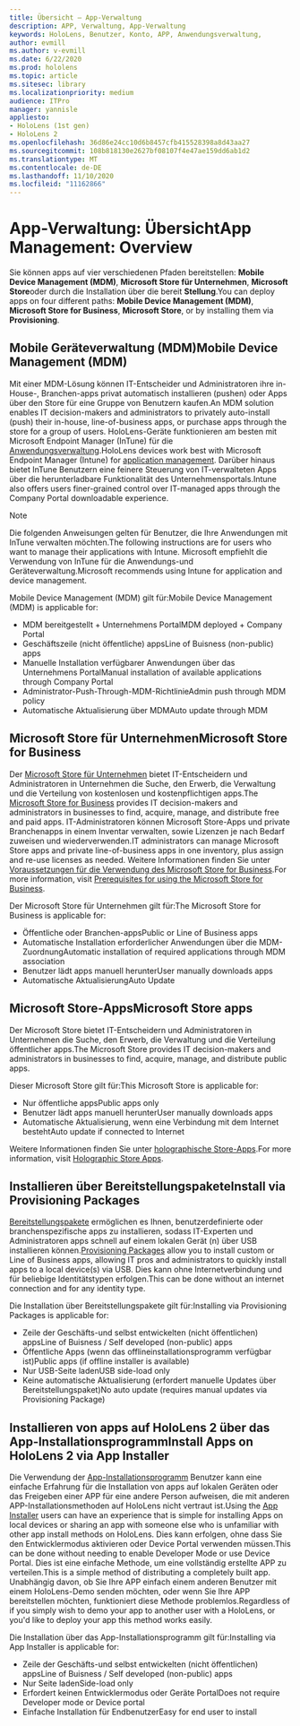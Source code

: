 ```yaml
---
title: Übersicht – App-Verwaltung
description: APP, Verwaltung, App-Verwaltung
keywords: HoloLens, Benutzer, Konto, APP, Anwendungsverwaltung,
author: evmill
ms.author: v-evmill
ms.date: 6/22/2020
ms.prod: hololens
ms.topic: article
ms.sitesec: library
ms.localizationpriority: medium
audience: ITPro
manager: yannisle
appliesto:
- HoloLens (1st gen)
- HoloLens 2
ms.openlocfilehash: 36d86e24cc10d6b8457cfb415528398a8d43aa27
ms.sourcegitcommit: 108b818130e2627bf08107f4e47ae159dd6ab1d2
ms.translationtype: MT
ms.contentlocale: de-DE
ms.lasthandoff: 11/10/2020
ms.locfileid: "11162866"
---
```

# <span data-ttu-id="81ff6-104">App-Verwaltung: Übersicht</span><span class="sxs-lookup"><span data-stu-id="81ff6-104">App Management: Overview</span></span>

<span data-ttu-id="81ff6-105">Sie können apps auf vier verschiedenen Pfaden bereitstellen: **Mobile Device Management (MDM)**, **Microsoft Store für Unternehmen**, **Microsoft Store**oder durch die Installation über die bereit **Stellung**.</span><span class="sxs-lookup"><span data-stu-id="81ff6-105">You can deploy apps on four different paths: **Mobile Device Management (MDM)**, **Microsoft Store for Business**, **Microsoft Store**, or by installing them via **Provisioning**.</span></span> 

## <span data-ttu-id="81ff6-106">Mobile Geräteverwaltung (MDM)</span><span class="sxs-lookup"><span data-stu-id="81ff6-106">Mobile Device Management (MDM)</span></span>

<span data-ttu-id="81ff6-107">Mit einer MDM-Lösung können IT-Entscheider und Administratoren ihre in-House-, Branchen-apps privat automatisch installieren (pushen) oder Apps über den Store für eine Gruppe von Benutzern kaufen.</span><span class="sxs-lookup"><span data-stu-id="81ff6-107">An MDM solution enables IT decision-makers and administrators to privately auto-install (push) their in-house, line-of-business apps, or purchase apps through the store for a group of users.</span></span> <span data-ttu-id="81ff6-108">HoloLens-Geräte funktionieren am besten mit Microsoft Endpoint Manager (InTune) für die [Anwendungsverwaltung](app-deploy-intune.md).</span><span class="sxs-lookup"><span data-stu-id="81ff6-108">HoloLens devices work best with Microsoft Endpoint Manager (Intune) for [application management](app-deploy-intune.md).</span></span> <span data-ttu-id="81ff6-109">Darüber hinaus bietet InTune Benutzern eine feinere Steuerung von IT-verwalteten Apps über die herunterladbare Funktionalität des Unternehmensportals.</span><span class="sxs-lookup"><span data-stu-id="81ff6-109">Intune also offers users finer-grained control over IT-managed apps through the Company Portal downloadable experience.</span></span>

> [!NOTE] 
> <span data-ttu-id="81ff6-110">Die folgenden Anweisungen gelten für Benutzer, die Ihre Anwendungen mit InTune verwalten möchten.</span><span class="sxs-lookup"><span data-stu-id="81ff6-110">The following instructions are for users who want to manage their applications with Intune.</span></span> <span data-ttu-id="81ff6-111">Microsoft empfiehlt die Verwendung von InTune für die Anwendungs-und Geräteverwaltung.</span><span class="sxs-lookup"><span data-stu-id="81ff6-111">Microsoft recommends using Intune for application and device management.</span></span>
    
<span data-ttu-id="81ff6-112">Mobile Device Management (MDM) gilt für:</span><span class="sxs-lookup"><span data-stu-id="81ff6-112">Mobile Device Management (MDM) is applicable for:</span></span> 
* <span data-ttu-id="81ff6-113">MDM bereitgestellt + Unternehmens Portal</span><span class="sxs-lookup"><span data-stu-id="81ff6-113">MDM deployed + Company Portal</span></span> 
* <span data-ttu-id="81ff6-114">Geschäftszeile (nicht öffentliche) apps</span><span class="sxs-lookup"><span data-stu-id="81ff6-114">Line of Buisness (non-public) apps</span></span>
* <span data-ttu-id="81ff6-115">Manuelle Installation verfügbarer Anwendungen über das Unternehmens Portal</span><span class="sxs-lookup"><span data-stu-id="81ff6-115">Manual installation of available applications through Company Portal</span></span>
* <span data-ttu-id="81ff6-116">Administrator-Push-Through-MDM-Richtlinie</span><span class="sxs-lookup"><span data-stu-id="81ff6-116">Admin push through MDM policy</span></span>
* <span data-ttu-id="81ff6-117">Automatische Aktualisierung über MDM</span><span class="sxs-lookup"><span data-stu-id="81ff6-117">Auto update through MDM</span></span>

## <span data-ttu-id="81ff6-118">Microsoft Store für Unternehmen</span><span class="sxs-lookup"><span data-stu-id="81ff6-118">Microsoft Store for Business</span></span>

<span data-ttu-id="81ff6-119">Der [Microsoft Store für Unternehmen](app-deploy-store-business.md) bietet IT-Entscheidern und Administratoren in Unternehmen die Suche, den Erwerb, die Verwaltung und die Verteilung von kostenlosen und kostenpflichtigen apps.</span><span class="sxs-lookup"><span data-stu-id="81ff6-119">The [Microsoft Store for Business](app-deploy-store-business.md) provides IT decision-makers and administrators in businesses to find, acquire, manage, and distribute free and paid apps.</span></span> <span data-ttu-id="81ff6-120">IT-Administratoren können Microsoft Store-Apps und private Branchenapps in einem Inventar verwalten, sowie Lizenzen je nach Bedarf zuweisen und wiederverwenden.</span><span class="sxs-lookup"><span data-stu-id="81ff6-120">IT administrators can manage Microsoft Store apps and private line-of-business apps in one inventory, plus assign and re-use licenses as needed.</span></span> <span data-ttu-id="81ff6-121">Weitere Informationen finden Sie unter [Voraussetzungen für die Verwendung des Microsoft Store for Business](https://docs.microsoft.com/microsoft-store/prerequisites-microsoft-store-for-business).</span><span class="sxs-lookup"><span data-stu-id="81ff6-121">For more information, visit [Prerequisites for using the Microsoft Store for Business](https://docs.microsoft.com/microsoft-store/prerequisites-microsoft-store-for-business).</span></span>
    
<span data-ttu-id="81ff6-122">Der Microsoft Store für Unternehmen gilt für:</span><span class="sxs-lookup"><span data-stu-id="81ff6-122">The Microsoft Store for Business is applicable for:</span></span> 
* <span data-ttu-id="81ff6-123">Öffentliche oder Branchen-apps</span><span class="sxs-lookup"><span data-stu-id="81ff6-123">Public or Line of Business apps</span></span>
* <span data-ttu-id="81ff6-124">Automatische Installation erforderlicher Anwendungen über die MDM-Zuordnung</span><span class="sxs-lookup"><span data-stu-id="81ff6-124">Automatic installation of required applications through MDM association</span></span>
* <span data-ttu-id="81ff6-125">Benutzer lädt apps manuell herunter</span><span class="sxs-lookup"><span data-stu-id="81ff6-125">User manually downloads apps</span></span>
* <span data-ttu-id="81ff6-126">Automatische Aktualisierung</span><span class="sxs-lookup"><span data-stu-id="81ff6-126">Auto Update</span></span>

## <span data-ttu-id="81ff6-127">Microsoft Store-Apps</span><span class="sxs-lookup"><span data-stu-id="81ff6-127">Microsoft Store apps</span></span>

<span data-ttu-id="81ff6-128">Der Microsoft Store bietet IT-Entscheidern und Administratoren in Unternehmen die Suche, den Erwerb, die Verwaltung und die Verteilung öffentlicher apps.</span><span class="sxs-lookup"><span data-stu-id="81ff6-128">The Microsoft Store provides IT decision-makers and administrators in businesses to find, acquire, manage, and distribute public apps.</span></span>
    
<span data-ttu-id="81ff6-129">Dieser Microsoft Store gilt für:</span><span class="sxs-lookup"><span data-stu-id="81ff6-129">This Microsoft Store is applicable for:</span></span> 
* <span data-ttu-id="81ff6-130">Nur öffentliche apps</span><span class="sxs-lookup"><span data-stu-id="81ff6-130">Public apps only</span></span>
* <span data-ttu-id="81ff6-131">Benutzer lädt apps manuell herunter</span><span class="sxs-lookup"><span data-stu-id="81ff6-131">User manually downloads apps</span></span>
* <span data-ttu-id="81ff6-132">Automatische Aktualisierung, wenn eine Verbindung mit dem Internet besteht</span><span class="sxs-lookup"><span data-stu-id="81ff6-132">Auto update if connected to Internet</span></span>

<span data-ttu-id="81ff6-133">Weitere Informationen finden Sie unter [holographische Store-Apps](https://docs.microsoft.com/hololens/holographic-store-apps).</span><span class="sxs-lookup"><span data-stu-id="81ff6-133">For more information, visit [Holographic Store Apps](https://docs.microsoft.com/hololens/holographic-store-apps).</span></span>

## <span data-ttu-id="81ff6-134">Installieren über Bereitstellungspakete</span><span class="sxs-lookup"><span data-stu-id="81ff6-134">Install via Provisioning Packages</span></span>

<span data-ttu-id="81ff6-135">[Bereitstellungspakete](app-deploy-provisioning-package.md) ermöglichen es Ihnen, benutzerdefinierte oder branchenspezifische apps zu installieren, sodass IT-Experten und Administratoren apps schnell auf einem lokalen Gerät (n) über USB installieren können.</span><span class="sxs-lookup"><span data-stu-id="81ff6-135">[Provisioning Packages](app-deploy-provisioning-package.md) allow you to install custom or Line of Business apps, allowing IT pros and administrators to quickly install apps to a local device(s) via USB.</span></span> <span data-ttu-id="81ff6-136">Dies kann ohne Internetverbindung und für beliebige Identitätstypen erfolgen.</span><span class="sxs-lookup"><span data-stu-id="81ff6-136">This can be done without an internet connection and for any identity type.</span></span>
    
<span data-ttu-id="81ff6-137">Die Installation über Bereitstellungspakete gilt für:</span><span class="sxs-lookup"><span data-stu-id="81ff6-137">Installing via Provisioning Packages is applicable for:</span></span> 
* <span data-ttu-id="81ff6-138">Zeile der Geschäfts-und selbst entwickelten (nicht öffentlichen) apps</span><span class="sxs-lookup"><span data-stu-id="81ff6-138">Line of Buisness / Self developed (non-public) apps</span></span>
* <span data-ttu-id="81ff6-139">Öffentliche Apps (wenn das offlineinstallationsprogramm verfügbar ist)</span><span class="sxs-lookup"><span data-stu-id="81ff6-139">Public apps (if offline installer is available)</span></span>
* <span data-ttu-id="81ff6-140">Nur USB-Seite laden</span><span class="sxs-lookup"><span data-stu-id="81ff6-140">USB side-load only</span></span>
* <span data-ttu-id="81ff6-141">Keine automatische Aktualisierung (erfordert manuelle Updates über Bereitstellungspaket)</span><span class="sxs-lookup"><span data-stu-id="81ff6-141">No auto update (requires manual updates via Provisioning Package)</span></span>

## <span data-ttu-id="81ff6-142">Installieren von apps auf HoloLens 2 über das App-Installationsprogramm</span><span class="sxs-lookup"><span data-stu-id="81ff6-142">Install Apps on HoloLens 2 via App Installer</span></span>
<span data-ttu-id="81ff6-143">Die Verwendung der [App-Installationsprogramm](app-deploy-app-installer.md) Benutzer kann eine einfache Erfahrung für die Installation von apps auf lokalen Geräten oder das Freigeben einer APP für eine andere Person aufweisen, die mit anderen APP-Installationsmethoden auf HoloLens nicht vertraut ist.</span><span class="sxs-lookup"><span data-stu-id="81ff6-143">Using the [App Installer](app-deploy-app-installer.md) users can have an experience that is simple for installing Apps on local devices or sharing an app with someone else who is unfamiliar with other app install methods on HoloLens.</span></span> <span data-ttu-id="81ff6-144">Dies kann erfolgen, ohne dass Sie den Entwicklermodus aktivieren oder Device Portal verwenden müssen.</span><span class="sxs-lookup"><span data-stu-id="81ff6-144">This can be done without needing to enable Developer Mode or use Device Portal.</span></span> <span data-ttu-id="81ff6-145">Dies ist eine einfache Methode, um eine vollständig erstellte APP zu verteilen.</span><span class="sxs-lookup"><span data-stu-id="81ff6-145">This is a simple method of distributing a completely built app.</span></span> <span data-ttu-id="81ff6-146">Unabhängig davon, ob Sie Ihre APP einfach einem anderen Benutzer mit einem HoloLens-Demo senden möchten, oder wenn Sie Ihre APP bereitstellen möchten, funktioniert diese Methode problemlos.</span><span class="sxs-lookup"><span data-stu-id="81ff6-146">Regardless of if you simply wish to demo your app to another user with a HoloLens, or you'd like to deploy your app this method works easily.</span></span>

<span data-ttu-id="81ff6-147">Die Installation über das App-Installationsprogramm gilt für:</span><span class="sxs-lookup"><span data-stu-id="81ff6-147">Installing via App Installer is applicable for:</span></span> 
* <span data-ttu-id="81ff6-148">Zeile der Geschäfts-und selbst entwickelten (nicht öffentlichen) apps</span><span class="sxs-lookup"><span data-stu-id="81ff6-148">Line of Buisness / Self developed (non-public) apps</span></span>
* <span data-ttu-id="81ff6-149">Nur Seite laden</span><span class="sxs-lookup"><span data-stu-id="81ff6-149">Side-load only</span></span>
* <span data-ttu-id="81ff6-150">Erfordert keinen Entwicklermodus oder Geräte Portal</span><span class="sxs-lookup"><span data-stu-id="81ff6-150">Does not require Developer mode or Device portal</span></span>
* <span data-ttu-id="81ff6-151">Einfache Installation für Endbenutzer</span><span class="sxs-lookup"><span data-stu-id="81ff6-151">Easy for end user to install</span></span>


